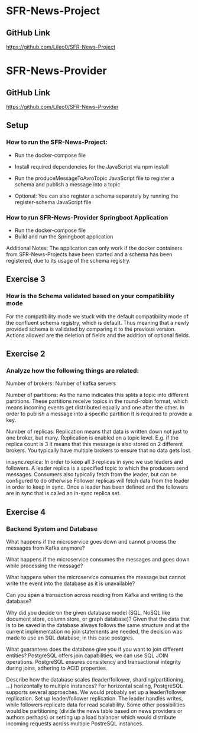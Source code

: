 # SFR-News-Project
## GitHub Link
https://github.com/Lileo0/SFR-News-Project

# SFR-News-Provider
## GitHub Link
https://github.com/Lileo0/SFR-News-Provider

## Setup
### How to run the SFR-News-Project:
* Run the docker-compose file

* Install required dependencies for the JavaScript via npm install 

* Run the produceMessageToAvroTopic JavaScript file to register a schema and publish a message into a topic
* Optional: You can also register a schema separately by running the register-schema JavaScript file

### How to run SFR-News-Provider Springboot Application
* Run the docker-compose file
* Build and run the Springboot application

Additional Notes: The application can only work if the docker containers from SFR-News-Projects have been started and a schema has been registered, due to its usage of the schema registry.

## Exercise 3
### How is the Schema validated based on your compatibility mode
For the compatibility mode we stuck with the default compatibility mode of the confluent schema registry, which is default.
Thus meaning that a newly provided schema is validated by comparing it to the previous version. Actions allowed are the deletion of fields and the addition of optional fields.

## Exercise 2
### Analyze how the following things are related:
Number of brokers: Number of kafka servers 

Number of partitions: As the name indicates this splits a topic into different partitions. 
These partitions receive topics in the round-robin format, which means incoming events get distributed equally and one after the other.
In order to publish a message into a specific partition it is required to provide a key.

Number of replicas: Replication means that data is written down not just to one broker, but many.
Replication is enabled on a topic level.
E.g. if the replica count is 3 it means that this message is also stored on 2 different brokers. 
You typically have multiple brokers to ensure that no data gets lost.

in.sync.replica: In order to keep all 3 replicas in sync we use leaders and followers.
A leader replica is a specified topic to which the producers send messages.
Consumers also typically fetch from the leader, but can be configured to do otherwise
Follower replicas will fetch data from the leader in order to keep in sync.
Once a leader has been defined and the followers are in sync that is called an in-sync replica set.

## Exercise 4 
### Backend System and Database

What happens if the microservice goes down and cannot process the messages from Kafka anymore?

What happens if the microservice consumes the messages and goes down while processing the message?

What happens when the microservice consumes the message but cannot write the event into the database as it is unavailable?

Can you span a transaction across reading from Kafka and writing to the database?


Why did you decide on the given database model (SQL, NoSQL like document store, column store, or graph database)?
Given that the data that is to be saved in the database always follows the same structure and at the current implementation no join statements are needed, the decision was made to use an SQL database, in this case postgres.

What guarantees does the database give you if you want to join different entities?
PostgreSQL offers join capabilities, we can use SQL JOIN operations. PostgreSQL ensures consistency and transactional integrity during joins, adhering to ACID properties.

Describe how the database scales (leader/follower, sharding/partitioning, ...) horizontally to multiple instances?
For horizontal scaling, PostgreSQL supports several approaches. We would probably set up a leader/follower replication. Set up leader/follower replication. The leader handles writes, while followers replicate data for read scalability.
Some other possibilities would be partitioning (divide the news table based on news providers or authors perhaps) or setting up a load balancer which would distribute incoming requests across multiple PostreSQL instances.
